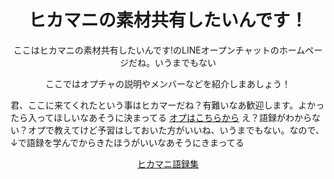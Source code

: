 <!DOCTYPE HTML>
<html lang="ja">
    <head>
        <meta charset="UTF-8">
        <title>ヒカマニの素材共有したいんです！</title>
        <link rel="icon" href="./img/mania.jpg">
        <link rel="stylesheet" href="./css.css">
    </head>
    <body>
        <div style="text-align: center;">
            <h1>ヒカマニの素材共有したいんです！</h1>
            <span>ここはヒカマニの素材共有したいんです!のLINEオープンチャットのホームページだね。いうまでもない</span><p>ここではオプチャの説明やメンバーなどを紹介しまあしょう！</p>
        </div>
        君、ここに来てくれたという事はヒカマーだね？有難いなあ歓迎します。よかったら入ってほしいなあそうに決まってる
        <a href="https://line.me/ti/g2/u7AskC4Er38QiQiUliq6_cgJRpe4PxDTNixn0w?utm_source=invitation&utm_medium=link_copy&utm_campaign=default" target="_blank" rel="noopener">オプはこちらから</a>
        え？語録がわからない？オプで教えてけど予習はしておいた方がいいね、いうまでもない。なので、↓で語録を学んでからきたほうがいいなあそうにきまってる
        <p style="text-align: center;">
            <a href="https://w.atwiki.jp/erosquare/pages/11.html" rel="noopener" target="_blank">ヒカマニ語録集</a>
        </p>
    </body>
</html>
